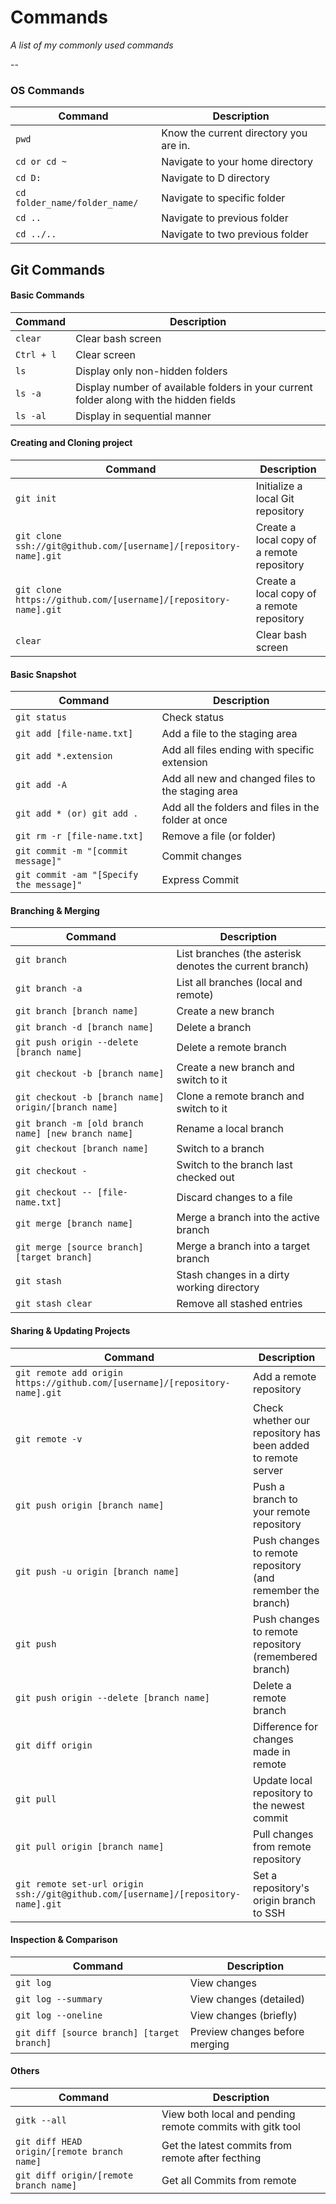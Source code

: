 # Commands


_A list of my commonly used commands_

--

### OS Commands

| Command | Description |
| ------- | ----------- |
| `pwd` | Know the current directory you are in. |
| `cd or cd ~` | Navigate to your home directory |
| `cd D:` | Navigate to D directory |
| `cd folder_name/folder_name/` | Navigate to specific folder |
| `cd ..` | Navigate to previous folder |
| `cd ../..` | Navigate to two previous folder |

## Git Commands 


#### Basic Commands

| Command  | Description |
| -------- | ----------- |
| `clear` | Clear bash screen |
| `Ctrl + l` | Clear screen |
| `ls` | Display only non-hidden folders |
| `ls -a`| Display number of available folders in your current folder along with the hidden fields |
| `ls -al` | Display in sequential manner |
  

#### Creating and Cloning project

| Command  | Description |
| -------- | ----------- |
| `git init` | Initialize a local Git repository |
| `git clone ssh://git@github.com/[username]/[repository-name].git` | Create a local copy of a remote repository |
| `git clone https://github.com/[username]/[repository-name].git` | Create a local copy of a remote repository |
| `clear` | Clear bash screen |

#### Basic Snapshot

| Command  | Description |
| -------- | ----------- |
| `git status` | Check status |
| `git add [file-name.txt]` | Add a file to the staging area |
| `git add *.extension` | Add all files ending with specific extension|
| `git add -A` | Add all new and changed files to the staging area |
| `git add * (or) git add .` | Add all the folders and files in the folder at once |
| `git rm -r [file-name.txt]` | Remove a file (or folder) |
| `git commit -m "[commit message]"` | Commit changes |
| `git commit -am "[Specify the message]"` | Express Commit|

#### Branching & Merging

| Command | Description |
| ------- | ----------- |
| `git branch` | List branches (the asterisk denotes the current branch) |
| `git branch -a` | List all branches (local and remote) |
| `git branch [branch name]` | Create a new branch |
| `git branch -d [branch name]` | Delete a branch |
| `git push origin --delete [branch name]` | Delete a remote branch |
| `git checkout -b [branch name]` | Create a new branch and switch to it |
| `git checkout -b [branch name] origin/[branch name]` | Clone a remote branch and switch to it |
| `git branch -m [old branch name] [new branch name]` | Rename a local branch |
| `git checkout [branch name]` | Switch to a branch |
| `git checkout -` | Switch to the branch last checked out |
| `git checkout -- [file-name.txt]` | Discard changes to a file |
| `git merge [branch name]` | Merge a branch into the active branch |
| `git merge [source branch] [target branch]` | Merge a branch into a target branch |
| `git stash` | Stash changes in a dirty working directory |
| `git stash clear` | Remove all stashed entries |

#### Sharing & Updating Projects

| Command | Description |
| ------- | ----------- |
| `git remote add origin https://github.com/[username]/[repository-name].git` | Add a remote repository |
| `git remote -v` | Check whether our repository has been added to remote server |
| `git push origin [branch name]` | Push a branch to your remote repository |
| `git push -u origin [branch name]` | Push changes to remote repository (and remember the branch) |
| `git push` | Push changes to remote repository (remembered branch) |
| `git push origin --delete [branch name]` | Delete a remote branch |
| `git diff origin` | Difference for changes made in remote |
| `git pull` | Update local repository to the newest commit |
| `git pull origin [branch name]` | Pull changes from remote repository |
| `git remote set-url origin ssh://git@github.com/[username]/[repository-name].git` | Set a repository's origin branch to SSH |

#### Inspection & Comparison

| Command | Description |
| ------- | ----------- |
| `git log` | View changes |
| `git log --summary` | View changes (detailed) |
| `git log --oneline` | View changes (briefly) |
| `git diff [source branch] [target branch]` | Preview changes before merging |

#### Others
| Command | Description |
| ------- | ----------- |
|`gitk --all`| View both local and pending remote commits with gitk tool |
|`git diff HEAD origin/[remote branch name]`| Get the latest commits from remote after fecthing |
|`git diff origin/[remote branch name]`|  Get all Commits from remote|
  
